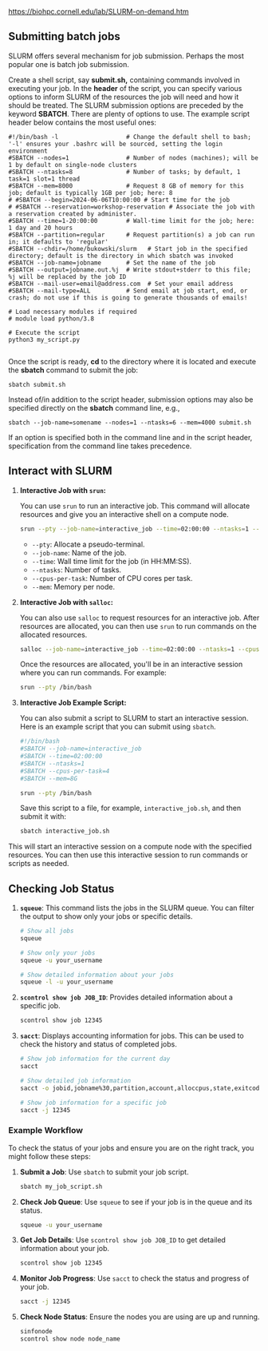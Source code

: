 https://biohpc.cornell.edu/lab/SLURM-on-demand.htm

## Submitting batch jobs

SLURM offers several mechanism for job submission. Perhaps the most popular one is batch job submission.

Create a shell script, say **submit.sh,** containing commands involved in executing your job. In the **header** of the script, you can specify various options to inform SLURM of the resources the job will need and how it should be treated. The SLURM submission options are preceded by the keyword **SBATCH**. There are plenty of options to use. The example script header below contains the most useful ones:

```
#!/bin/bash -l                   # Change the default shell to bash; '-l' ensures your .bashrc will be sourced, setting the login environment
#SBATCH --nodes=1                # Number of nodes (machines); will be 1 by default on single-node clusters
#SBATCH --ntasks=8               # Number of tasks; by default, 1 task=1 slot=1 thread
#SBATCH --mem=8000               # Request 8 GB of memory for this job; default is typically 1GB per job; here: 8
# #SBATCH --begin=2024-06-06T10:00:00 # Start time for the job
# #SBATCH --reservation=workshop-reservation # Associate the job with a reservation created by administer.
#SBATCH --time=1-20:00:00        # Wall-time limit for the job; here: 1 day and 20 hours
#SBATCH --partition=regular      # Request partition(s) a job can run in; it defaults to 'regular'
#SBATCH --chdir=/home/bukowski/slurm   # Start job in the specified directory; default is the directory in which sbatch was invoked
#SBATCH --job-name=jobname       # Set the name of the job
#SBATCH --output=jobname.out.%j  # Write stdout+stderr to this file; %j will be replaced by the job ID
#SBATCH --mail-user=email@address.com  # Set your email address
#SBATCH --mail-type=ALL          # Send email at job start, end, or crash; do not use if this is going to generate thousands of emails!

# Load necessary modules if required
# module load python/3.8

# Execute the script
python3 my_script.py


```



Once the script is ready, **cd** to the directory where it is located and execute the **sbatch** command to submit the job:

`sbatch submit.sh`

Instead of/in addition to the script header, submission options may also be specified directly on the **sbatch** command line, e.g.,

`sbatch --job-name=somename --nodes=1 --ntasks=6 --mem=4000 submit.sh`

If an option is specified both in the command line and in the script header, specification from the command line takes precedence.

## Interact with SLURM
1. **Interactive Job with `srun`:**

   You can use `srun` to run an interactive job. This command will allocate resources and give you an interactive shell on a compute node.

   ```bash
   srun --pty --job-name=interactive_job --time=02:00:00 --ntasks=1 --cpus-per-task=4 --mem=8G /bin/bash
   ```

   - `--pty`: Allocate a pseudo-terminal.
   - `--job-name`: Name of the job.
   - `--time`: Wall time limit for the job (in HH:MM:SS).
   - `--ntasks`: Number of tasks.
   - `--cpus-per-task`: Number of CPU cores per task.
   - `--mem`: Memory per node.

2. **Interactive Job with `salloc`:**

   You can also use `salloc` to request resources for an interactive job. After resources are allocated, you can then use `srun` to run commands on the allocated resources.

   ```bash
   salloc --job-name=interactive_job --time=02:00:00 --ntasks=1 --cpus-per-task=4 --mem=8G
   ```

   Once the resources are allocated, you'll be in an interactive session where you can run commands. For example:

   ```bash
   srun --pty /bin/bash
   ```

3. **Interactive Job Example Script:**

   You can also submit a script to SLURM to start an interactive session. Here is an example script that you can submit using `sbatch`.

   ```bash
   #!/bin/bash
   #SBATCH --job-name=interactive_job
   #SBATCH --time=02:00:00
   #SBATCH --ntasks=1
   #SBATCH --cpus-per-task=4
   #SBATCH --mem=8G

   srun --pty /bin/bash
   ```

   Save this script to a file, for example, `interactive_job.sh`, and then submit it with:

   ```bash
   sbatch interactive_job.sh
   ```

This will start an interactive session on a compute node with the specified resources. You can then use this interactive session to run commands or scripts as needed.

## Checking Job Status

1. **`squeue`**: This command lists the jobs in the SLURM queue. You can filter the output to show only your jobs or specific details.

   ```bash
   # Show all jobs
   squeue

   # Show only your jobs
   squeue -u your_username

   # Show detailed information about your jobs
   squeue -l -u your_username
   ```

2. **`scontrol show job JOB_ID`**: Provides detailed information about a specific job.

   ```bash
   scontrol show job 12345
   ```

3. **`sacct`**: Displays accounting information for jobs. This can be used to check the history and status of completed jobs.

   ```bash
   # Show job information for the current day
   sacct

   # Show detailed job information
   sacct -o jobid,jobname%30,partition,account,alloccpus,state,exitcode,start,end

   # Show job information for a specific job
   sacct -j 12345
   ```

### Example Workflow

To check the status of your jobs and ensure you are on the right track, you might follow these steps:

1. **Submit a Job**: Use `sbatch` to submit your job script.

   ```bash
   sbatch my_job_script.sh
   ```

2. **Check Job Queue**: Use `squeue` to see if your job is in the queue and its status.

   ```bash
   squeue -u your_username
   ```

3. **Get Job Details**: Use `scontrol show job JOB_ID` to get detailed information about your job.

   ```bash
   scontrol show job 12345
   ```

4. **Monitor Job Progress**: Use `sacct` to check the status and progress of your job.

   ```bash
   sacct -j 12345
   ```

5. **Check Node Status**: Ensure the nodes you are using are up and running.

   ```bash
   sinfonode
   scontrol show node node_name
   ```

